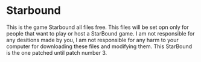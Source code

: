 Starbound
=========

This is the game Starbound all files free. This files will be set opn only for people that want to play or host a StarBound game. I am not responsible for any desitions made by you, I am not responsible for any harm to your computer for downloading these files and modifying them. This StarBound is the one patched until patch number 3.